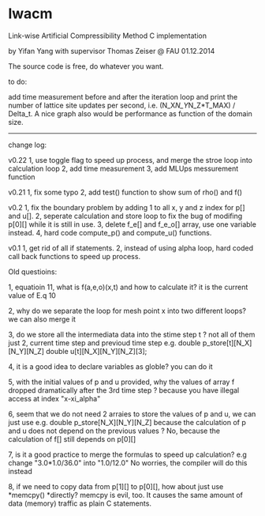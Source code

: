 lwacm
=====

Link-wise Artificial Compressibility Method C implementation

by Yifan Yang with supervisor Thomas Zeiser @ FAU   01.12.2014

The source code is free, do whatever you want.


to do:

add time measurement before and after the iteration loop and print the number of lattice site
updates per second, i.e. (N_X*N_Y*N_Z*T_MAX) / Delta_t. A nice graph also would be
performance as function of the domain size.

________________________________________________________________________________________________

change log:

v0.22
1, use toggle flag to speed up process, and merge the stroe loop into calculation loop
2, add time measurement
3, add MLUps messurement function


v0.21
1, fix some typo
2, add test() function to show sum of rho() and f()

v0.2
1, fix the boundary problem by adding 1 to all x, y and z index for p[] and u[].
2, seperate calculation and store loop to fix the bug of modifing p[0][] while it is still in use.
3, delete f_e[] and f_e_o[] array, use one variable instead.
4, hard code compute_p() and compute_u() functions.

v0.1
1, get rid of all if statements.
2, instead of using alpha loop, hard coded call back functions to speed up process.


Old questioins:

1, equatioin 11, what is f(a,e,o)(x,t) and how to calculate it?
   it is the current value of E.q 10

2, why do we separate the loop for mesh point x into two different loops?
   we can also merge it

3, do we store all the intermediata data into the stime step t ?
   not all of them just 2, current time step and previoud time step
   e.g. double p_store[t][N_X][N_Y][N_Z]  double u[t][N_X][N_Y][N_Z][3];
   
4, it is a good idea to declare variables as globle?
   you can do it

5, with the initial values of p and u provided, why the values of array f dropped dramatically after the 3rd time step ?
   because you have illegal access at index "x-xi_alpha"

6, seem that we do not need 2 arraies to store the values of p and u, we can just use e.g. double p_store[N_X][N_Y][N_Z]
   because the calculation of p and u does not depend on the previous values ?
   No, because the calculation of f[] still depends on p[0][]

7, is it a good practice to merge the formulas to speed up calculation? e.g change "3.0*1.0/36.0" into "1.0/12.0"
   No worries, the compiler will do this instead

8, if we need to copy data from p[1][] to p[0][], how about just use *memcpy() *directly?
   memcpy is evil, too. It causes the same amount of data (memory) traffic as plain C statements.





